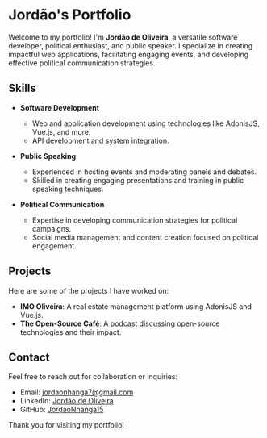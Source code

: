 # Jordão's Portfolio

Welcome to my portfolio! I'm **Jordão de Oliveira**, a versatile software developer, political enthusiast, and public speaker. I specialize in creating impactful web applications, facilitating engaging events, and developing effective political communication strategies.

## Skills

- **Software Development**
  - Web and application development using technologies like AdonisJS, Vue.js, and more.
  - API development and system integration.

- **Public Speaking**
  - Experienced in hosting events and moderating panels and debates.
  - Skilled in creating engaging presentations and training in public speaking techniques.

- **Political Communication**
  - Expertise in developing communication strategies for political campaigns.
  - Social media management and content creation focused on political engagement.

## Projects

Here are some of the projects I have worked on:

- **IMO Oliveira**: A real estate management platform using AdonisJS and Vue.js.
- **The Open-Source Café**: A podcast discussing open-source technologies and their impact.

## Contact

Feel free to reach out for collaboration or inquiries:

- Email: [jordaonhanga7@gmail.com](mailto:jordaonhanga7@gmail.com)
- LinkedIn: [Jordão de Oliveira](https://www.linkedin.com/in/jordao-de-oliveira)
- GitHub: [JordaoNhanga15](https://github.com/JordaoNhanga15)

Thank you for visiting my portfolio!
